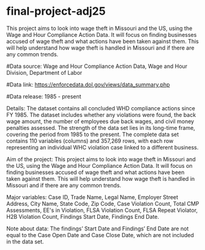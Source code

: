 # final-project-adj25

This project aims to look into wage theft in Missouri and the US, using the Wage and Hour Compliance Action Data. It will focus on finding businesses accused of wage theft and what actions have been taken against them. This will help understand how wage theft is handled in Missouri and if there are any common trends.

#Data source: Wage and Hour Compliance Action Data, Wage and Hour Division, Department of Labor

#Data link: https://enforcedata.dol.gov/views/data_summary.php

#Data release: 1985 - present

Details: The dataset contains all concluded WHD compliance actions since FY 1985. The dataset
includes whether any violations were found, the back wage amount, the number of employees due
back wages, and civil money penalties assessed. The strength of the data set lies in its long-time frame, covering
the period from 1985 to the present. The complete data set contains 110 variables (columns) and 357,269 rows, with each row representing an
individual WHC violation case linked to a different business. 

Aim of the project: This project aims to look into wage theft in Missouri and the US, using the
Wage and Hour Compliance Action Data. It will focus on finding businesses accused of wage theft
and what actions have been taken against them. This will help understand how wage theft is handled
in Missouri and if there are any common trends.

Major variables: Case ID, Trade Name, Legal Name, Employer Street Address, City Name, State
Code, Zip Code, Case Violation Count, Total CMP Assessments, EE's in Violation, FLSA Violation
Count, FLSA Repeat Violator, H2B Violation Count, Findings Start Date, Findings End Date.

Note about data: The findings’ Start Date and Findings’ End Date are not equal to the Case Open
Date and Case Close Date, which are not included in the data set.
